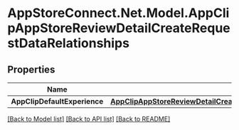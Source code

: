 # AppStoreConnect.Net.Model.AppClipAppStoreReviewDetailCreateRequestDataRelationships

## Properties

Name | Type | Description | Notes
------------ | ------------- | ------------- | -------------
**AppClipDefaultExperience** | [**AppClipAppStoreReviewDetailCreateRequestDataRelationshipsAppClipDefaultExperience**](AppClipAppStoreReviewDetailCreateRequestDataRelationshipsAppClipDefaultExperience.md) |  | 

[[Back to Model list]](../README.md#documentation-for-models) [[Back to API list]](../README.md#documentation-for-api-endpoints) [[Back to README]](../README.md)


